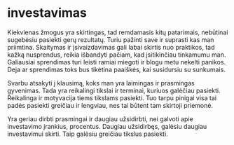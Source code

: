 # investavimas

Kiekvienas žmogus yra skirtingas, tad remdamasis kitų patarimais, nebūtinai sugebėsiu pasiekti gerų rezultatų. Turiu pažinti save ir suprasti kas man priimtina. Skaitymas ir įsivaizdavimas gali labai skirtis nuo praktikos, tad kažką nusprendus, reikia išbandyti pačiam, kad įsitikinčiau tinkamumu man. Galiausiai sprendimas turi leisti ramiai miegoti ir blogu metu nekelti panikos. Deja ar sprendimas toks bus tikėtina paaiškės, kai susidursiu su sunkumais.

Svarbu atsakyti į klausimą, koks man yra laimingas ir prasmingas gyvenimas. Tada yra reikalingi tikslai ir terminai, kuriuos galėčiau pasiekti. Reikalinga ir motyvacija tiems tikslams pasiekti. Tuo tarpu pinigai visa tai padės pasiekti greičiau ir lengviau, nes tai būtent tam skirtoji priemonė.

Yra geriau dirbti prasmingai ir daugiau užsidirbti, nei galvoti apie investavimo įrankius, procentus. Daugiau užsidirbęs, galėsiu daugiau investavimui skirti. Taip galėsiu greičiau tikslus pasiekti.
